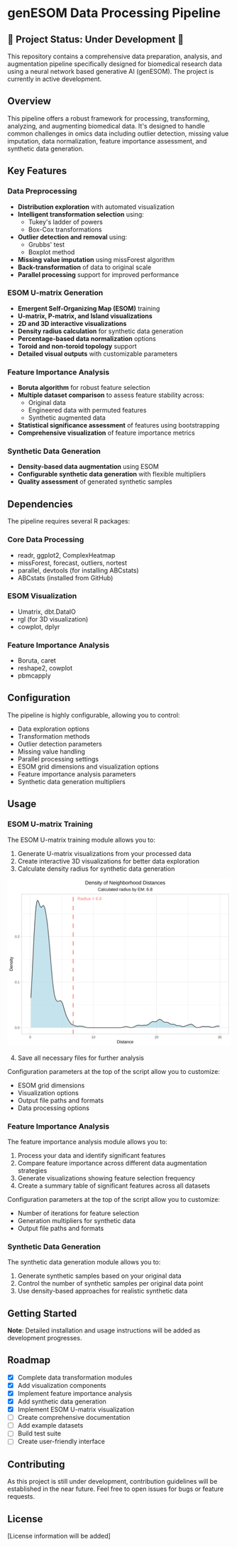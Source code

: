 # genESOM Data Processing Pipeline

## 🚧 Project Status: Under Development 🚧

This repository contains a comprehensive data preparation, analysis, and augmentation pipeline specifically designed for biomedical research data using a neural network based generative AI (genESOM). The project is currently in active development.

## Overview

This pipeline offers a robust framework for processing, transforming, analyzing, and augmenting biomedical data. It's designed to handle common challenges in omics data including outlier detection, missing value imputation, data normalization, feature importance assessment, and synthetic data generation.

## Key Features

### Data Preprocessing
- **Distribution exploration** with automated visualization
- **Intelligent transformation selection** using:
  - Tukey's ladder of powers
  - Box-Cox transformations
- **Outlier detection and removal** using:
  - Grubbs' test
  - Boxplot method
- **Missing value imputation** using missForest algorithm
- **Back-transformation** of data to original scale
- **Parallel processing** support for improved performance

### ESOM U-matrix Generation
- **Emergent Self-Organizing Map (ESOM)** training
- **U-matrix, P-matrix, and Island visualizations**
- **2D and 3D interactive visualizations**
- **Density radius calculation** for synthetic data generation
- **Percentage-based data normalization** options
- **Toroid and non-toroid topology** support
- **Detailed visual outputs** with customizable parameters

### Feature Importance Analysis
- **Boruta algorithm** for robust feature selection
- **Multiple dataset comparison** to assess feature stability across:
  - Original data
  - Engineered data with permuted features
  - Synthetic augmented data
- **Statistical significance assessment** of features using bootstrapping
- **Comprehensive visualization** of feature importance metrics

### Synthetic Data Generation
- **Density-based data augmentation** using ESOM
- **Configurable synthetic data generation** with flexible multipliers
- **Quality assessment** of generated synthetic samples

## Dependencies

The pipeline requires several R packages:

### Core Data Processing
- readr, ggplot2, ComplexHeatmap
- missForest, forecast, outliers, nortest
- parallel, devtools (for installing ABCstats)
- ABCstats (installed from GitHub)

### ESOM Visualization
- Umatrix, dbt.DataIO
- rgl (for 3D visualization)
- cowplot, dplyr

### Feature Importance Analysis
- Boruta, caret
- reshape2, cowplot
- pbmcapply

## Configuration

The pipeline is highly configurable, allowing you to control:

- Data exploration options
- Transformation methods
- Outlier detection parameters
- Missing value handling
- Parallel processing settings
- ESOM grid dimensions and visualization options
- Feature importance analysis parameters
- Synthetic data generation multipliers

## Usage

### ESOM U-matrix Training

The ESOM U-matrix training module allows you to:

1. Generate U-matrix visualizations from your processed data
2. Create interactive 3D visualizations for better data exploration
3. Calculate density radius for synthetic data generation

<img src="./neighborhood_distances.svg">


4. Save all necessary files for further analysis

Configuration parameters at the top of the script allow you to customize:
- ESOM grid dimensions
- Visualization options
- Output file paths and formats
- Data processing options

### Feature Importance Analysis

The feature importance analysis module allows you to:

1. Process your data and identify significant features
2. Compare feature importance across different data augmentation strategies
3. Generate visualizations showing feature selection frequency
4. Create a summary table of significant features across all datasets

Configuration parameters at the top of the script allow you to customize:
- Number of iterations for feature selection
- Generation multipliers for synthetic data
- Output file paths and formats

### Synthetic Data Generation

The synthetic data generation module allows you to:
1. Generate synthetic samples based on your original data
2. Control the number of synthetic samples per original data point
3. Use density-based approaches for realistic synthetic data

## Getting Started

**Note**: Detailed installation and usage instructions will be added as development progresses.

## Roadmap

- [x] Complete data transformation modules
- [x] Add visualization components
- [x] Implement feature importance analysis
- [x] Add synthetic data generation
- [x] Implement ESOM U-matrix visualization
- [ ] Create comprehensive documentation
- [ ] Add example datasets
- [ ] Build test suite
- [ ] Create user-friendly interface

## Contributing

As this project is still under development, contribution guidelines will be established in the near future. Feel free to open issues for bugs or feature requests.

## License

[License information will be added]
